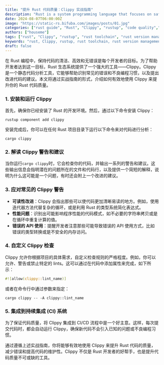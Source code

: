 ```yaml
---
title: "提升 Rust 代码质量：Clippy 实战指南"
description: "Rust is a system programming language that focuses on safety, concurrency, and performance. In order to effectively manage Rust installations and versions, `rustup` is designed as a Rust installer and version management tool. The following is a practical guide on how to use `rustup`."
date: 2024-08-07T06:00:00Z
image: "https://static-rs.bifuba.com/images/posts/01.jpg"
categories: ["rust guide", "Rust", "Clippy", "rustup", "code quality","实战指南"]
authors: ["houseme"]
tags: ["rust", "Clippy", "rustup", "rust toolchain", "rust version management", "code quality", "static analysis","实战指南","代码质量"]
keywords: "rust, Clippy, rustup, rust toolchain, rust version management, code quality, static analysis,实战指南,代码质量"
draft: false
---
```


在 Rust 编程中，保持代码的清洁、高效和无错误是每个开发者的目标。为了帮助开发者达到这一目标，Rust 生态系统提供了一个强大的工具——Clippy。Clippy 是一个静态代码分析工具，它能够帮助识别常见的错误和不良编程习惯，以及提出改进代码的建议。本文将通过实战指南的形式，介绍如何有效地使用 Clippy 来提升你的 Rust 代码质量。

### 1. 安装和运行 Clippy

首先，确保你已经安装了 Rust 的开发环境。然后，通过以下命令安装 Clippy：

```shell
rustup component add clippy
```

安装完成后，你可以在任何 Rust 项目目录下运行以下命令来对代码进行分析：

```shell
cargo clippy
```

### 2. 解读 Clippy 警告和建议

当你运行`cargo clippy`时，它会检查你的代码，并输出一系列的警告和建议。这些输出信息会指明潜在的问题所在的文件和代码行，以及提供一个简短的解释，说明为什么这可能是一个问题，有时还会附上一个改进的建议。

### 3. 应对常见的 Clippy 警告

- **可读性改进**：Clippy 会指出那些可以使代码更加清晰易读的地方。例如，使用迭代器方法代替复杂的循环，或是利用 Rust 的类型系统简化表达式。
- **性能问题**：识别出可能影响程序性能的代码模式，如不必要的字符串拷贝或是在循环中重复计算的值。
- **错误的 API 使用**：提醒开发者注意那些可能导致错误的 API 使用方式，比如错误的类型转换或是不安全的内存访问。

### 4. 自定义 Clippy 检查

Clippy 允许你根据项目的具体需求，自定义检查规则的严格程度。例如，你可以允许、警告或禁止特定的 lints。这可以通过在代码中添加属性来完成，如下所示：

```rust
#![allow(clippy::lint_name)]
```

或者在命令行中通过参数来指定：

```shell
cargo clippy -- -A clippy::lint_name
```

### 5. 集成到持续集成 (CI) 系统

为了保证代码质量，将 Clippy 集成到 CI/CD 流程中是一个好主意。这样，每次提交代码时，都会自动运行 Clippy，确保新代码不会引入已知的问题或不良编程习惯。

通过遵循上述实战指南，你将能够有效地使用 Clippy 来提升 Rust 代码的质量，减少错误和提高代码的维护性。Clippy 不仅是 Rust 开发者的好帮手，也是提升代码质量不可或缺的工具。
